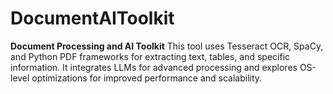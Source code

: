 # DocumentAIToolkit
**Document Processing and AI Toolkit**   This tool uses Tesseract OCR, SpaCy, and Python PDF frameworks for extracting text, tables, and specific information. It integrates LLMs for advanced processing and explores OS-level optimizations for improved performance and scalability.

